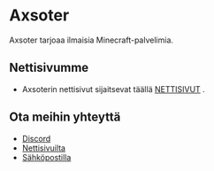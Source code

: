 # Axsoter
Axsoter tarjoaa ilmaisia Minecraft-palvelimia.

## Nettisivumme
- Axsoterin nettisivut sijaitsevat täällä [NETTISIVUT](https://axsoter.com) .

## Ota meihin yhteyttä
- [Discord](https://discord.gg/F9fQz8FPHc)
- [Nettisivuilta](https://axsoter.com)
- [Sähköpostilla](mailto:contact@axsoter.com)
